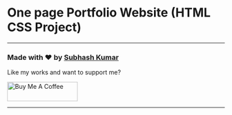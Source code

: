 
# One page Portfolio Website (HTML CSS Project)

---

### Made with ❤️ by [Subhash Kumar](https://www.instagram.com/subh__33/?igshid=NzNkNDdiOGI%3D)

Like my works and want to support me?

<a href="https://www.instagram.com/subh__33/?igshid=NzNkNDdiOGI%3D" target="_blank"><img src="https://cdn.buymeacoffee.com/buttons/v2/default-blue.png" alt="Buy Me A Coffee" style="height: 45px !important;width: 162.75px !important;" ></a>

---

